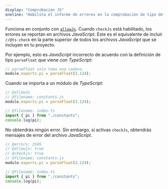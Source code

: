 ```yaml
---
display: "Comprobación JS"
oneline: "Habilita el informe de errores en la comprobación de tipo de archivos JavaScript."
---
```


Funciona en conjunto con [`allowJs`](#allowJs). Cuando `checkJs` está habilitado, los errores se reportan en archivos *JavaScript*. Este es
el equivalente de incluir `//@ts-check` en la parte superior de todos los archivos *JavaScript* que se incluyen en tu proyecto.

Por ejemplo, esto es *JavaScript* incorrecto de acuerdo con la definición de tipo `parseFloat` que viene con *TypeScript*:

```js
// parseFloat solo toma una cadena
module.exports.pi = parseFloat(3.124);
```

Cuando se importa a un módulo de *TypeScript*:

```ts twoslash
// @allowJs
// @filename: constants.js
module.exports.pi = parseFloat(3.124);

// @filename: index.ts
import { pi } from "./constants";
console.log(pi);
```

No obtendrás ningún error. Sin embargo, si activas `checkJs`, obtendrás mensajes de error del archivo *JavaScript*.

```ts twoslash
// @errors: 2345
// @allowjs: true
// @checkjs: true
// @filename: constants.js
module.exports.pi = parseFloat(3.124);

// @filename: index.ts
import { pi } from "./constants";
console.log(pi);
```
